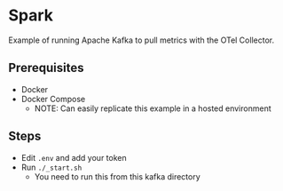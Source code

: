 # Spark
Example of running Apache Kafka to pull metrics with the OTel Collector.

## Prerequisites
* Docker
* Docker Compose
  * NOTE: Can easily replicate this example in a hosted environment

## Steps
* Edit ```.env``` and add your token
* Run ```./_start.sh```
  * You need to run this from this kafka directory
